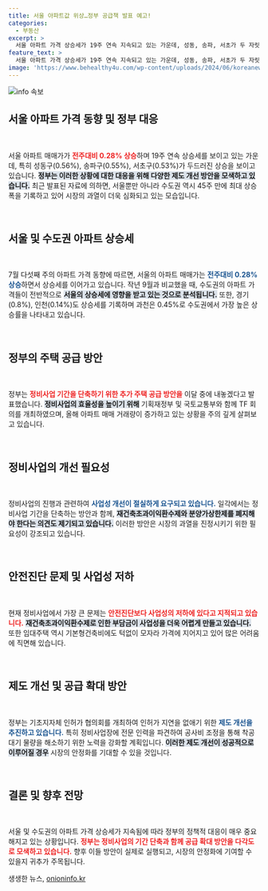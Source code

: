 ```yaml
---
title: 서울 아파트값 위상…정부 공급책 발표 예고!
categories:
  - 부동산
excerpt: >
  서울 아파트 가격 상승세가 19주 연속 지속되고 있는 가운데, 성동, 송파, 서초가 두 자릿수 상승률을 기록했습니다. 정부는 정비사업 기간 단축과 제도 개선을 통해 시장 안정을 꾀할 계획입니다. 지금이 투자 기회일까요?
feature_text: >
  서울 아파트 가격 상승세가 19주 연속 지속되고 있는 가운데, 성동, 송파, 서초가 두 자릿수 상승률을 기록했습니다. 정부는 정비사업 기간 단축과 제도 개선을 통해 시장 안정을 꾀할 계획입니다. 지금이 투자 기회일까요?
image: 'https://www.behealthy4u.com/wp-content/uploads/2024/06/koreanews.jpg'
---
```


<p><img src="https://www.behealthy4u.com/wp-content/uploads/2024/06/koreanews.jpg" alt="info 속보" /></p>

<h2 data-ke-size="size26">서울 아파트 가격 동향 및 정부 대응</h2>

<p data-ke-size="size16">&nbsp;</p>

<p>서울 아파트 매매가가 <b><span style="color: #ee2323;">전주대비 0.28% 상승</span></b>하며 19주 연속 상승세를 보이고 있는 가운데, 특히 성동구(0.56%), 송파구(0.55%), 서초구(0.53%)가 두드러진 상승을 보이고 있습니다. <b><span style="background-color: #21538527;">정부는 이러한 상황에 대한 대응을 위해 다양한 제도 개선 방안을 모색하고 있습니다.</span></b> 최근 발표된 자료에 의하면, 서울뿐만 아니라 수도권 역시 45주 만에 최대 상승폭을 기록하고 있어 시장의 과열이 더욱 심화되고 있는 모습입니다. </p>

<p data-ke-size="size16">&nbsp;</p>

<h2 data-ke-size="size26">서울 및 수도권 아파트 상승세</h2>

<p data-ke-size="size16">&nbsp;</p>

<p>7월 다섯째 주의 아파트 가격 동향에 따르면, 서울의 아파트 매매가는 <b><span style="color: #1a5490;">전주대비 0.28% 상승</span></b>하면서 상승세를 이어가고 있습니다. 작년 9월과 비교했을 때, 수도권의 아파트 가격들이 전반적으로 <b><span style="background-color: #21538527;">서울의 상승세에 영향을 받고 있는 것으로 분석됩니다.</span></b> 또한, 경기(0.8%), 인천(0.14%)도 상승세를 기록하며 과천은 0.45%로 수도권에서 가장 높은 상승률을 나타내고 있습니다. </p>

<p data-ke-size="size16">&nbsp;</p>

<h2 data-ke-size="size26">정부의 주택 공급 방안</h2>

<p data-ke-size="size16">&nbsp;</p>

<p>정부는 <b><span style="color: #ee2323;">정비사업 기간을 단축하기 위한 추가 주택 공급 방안을</span></b> 이달 중에 내놓겠다고 발표했습니다. <b><span style="background-color: #21538527;">정비사업의 효율성을 높이기 위해</span></b> 기획재정부 및 국토교통부와 함께 TF 회의를 개최하였으며, 올해 아파트 매매 거래량이 증가하고 있는 상황을 주의 깊게 살펴보고 있습니다. </p>

<p data-ke-size="size16">&nbsp;</p>

<h2 data-ke-size="size26">정비사업의 개선 필요성</h2>

<p data-ke-size="size16">&nbsp;</p>

<p>정비사업의 진행과 관련하여 <b><span style="color: #1a5490;">사업성 개선이 절실하게 요구되고 있습니다.</span></b> 일각에서는 정비사업 기간을 단축하는 방안과 함께, <b><span style="background-color: #21538527;">재건축초과이익환수제와 분양가상한제를 폐지해야 한다는 의견도 제기되고 있습니다.</span></b> 이러한 방안은 시장의 과열을 진정시키기 위한 필요성이 강조되고 있습니다.</p>

<p data-ke-size="size16">&nbsp;</p>

<h2 data-ke-size="size26">안전진단 문제 및 사업성 저하</h2>

<p data-ke-size="size16">&nbsp;</p>

<p>현재 정비사업에서 가장 큰 문제는 <b><span style="color: #ee2323;">안전진단보다 사업성의 저하에 있다고 지적되고 있습니다.</span></b> <b><span style="background-color: #21538527;">재건축초과이익환수제로 인한 부담금이 사업성을 더욱 어렵게 만들고 있습니다.</span></b> 또한 임대주택 역시 기본형건축비에도 턱없이 모자라 가격에 지어지고 있어 많은 어려움에 직면해 있습니다. </p>

<p data-ke-size="size16">&nbsp;</p>

<h2 data-ke-size="size26">제도 개선 및 공급 확대 방안</h2>

<p data-ke-size="size16">&nbsp;</p>

<p>정부는 기초지자체 인허가 협의회를 개최하여 인허가 지연을 없애기 위한 <b><span style="color: #1a5490;">제도 개선을 추진하고 있습니다.</span></b> 특히 정비사업장에 전문 인력을 파견하여 공사비 조정을 통해 착공 대기 물량을 해소하기 위한 노력을 강화할 계획입니다. <b><span style="background-color: #21538527;">이러한 제도 개선이 성공적으로 이루어질 경우</span></b> 시장의 안정화를 기대할 수 있을 것입니다.</p>

<p data-ke-size="size16">&nbsp;</p>

<h2 data-ke-size="size26">결론 및 향후 전망</h2>

<p data-ke-size="size16">&nbsp;</p>

<p>서울 및 수도권의 아파트 가격 상승세가 지속됨에 따라 정부의 정책적 대응이 매우 중요해지고 있는 상황입니다. <b><span style="color: #ee2323;">정부는 정비사업의 기간 단축과 함께 공급 확대 방안을 다각도로 모색하고 있습니다.</span></b> 향후 이들 방안이 실제로 실행되고, 시장의 안정화에 기여할 수 있을지 귀추가 주목됩니다. </p>
생생한 뉴스, <a href="https://onioninfo.kr" rel="dofollow">onioninfo.kr</a>


